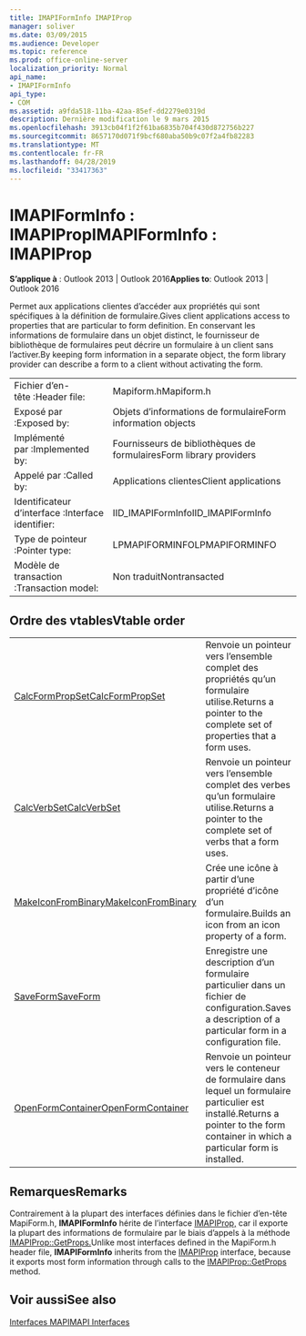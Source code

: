 ```yaml
---
title: IMAPIFormInfo IMAPIProp
manager: soliver
ms.date: 03/09/2015
ms.audience: Developer
ms.topic: reference
ms.prod: office-online-server
localization_priority: Normal
api_name:
- IMAPIFormInfo
api_type:
- COM
ms.assetid: a9fda518-11ba-42aa-85ef-dd2279e0319d
description: Dernière modification le 9 mars 2015
ms.openlocfilehash: 3913cb04f1f2f61ba6835b704f430d872756b227
ms.sourcegitcommit: 8657170d071f9bcf680aba50b9c07f2a4fb82283
ms.translationtype: MT
ms.contentlocale: fr-FR
ms.lasthandoff: 04/28/2019
ms.locfileid: "33417363"
---
```

# <a name="imapiforminfo--imapiprop"></a><span data-ttu-id="d6814-103">IMAPIFormInfo : IMAPIProp</span><span class="sxs-lookup"><span data-stu-id="d6814-103">IMAPIFormInfo : IMAPIProp</span></span>

  
  
<span data-ttu-id="d6814-104">**S’applique à** : Outlook 2013 | Outlook 2016</span><span class="sxs-lookup"><span data-stu-id="d6814-104">**Applies to**: Outlook 2013 | Outlook 2016</span></span> 
  
<span data-ttu-id="d6814-105">Permet aux applications clientes d’accéder aux propriétés qui sont spécifiques à la définition de formulaire.</span><span class="sxs-lookup"><span data-stu-id="d6814-105">Gives client applications access to properties that are particular to form definition.</span></span> <span data-ttu-id="d6814-106">En conservant les informations de formulaire dans un objet distinct, le fournisseur de bibliothèque de formulaires peut décrire un formulaire à un client sans l’activer.</span><span class="sxs-lookup"><span data-stu-id="d6814-106">By keeping form information in a separate object, the form library provider can describe a form to a client without activating the form.</span></span>
  
|||
|:-----|:-----|
|<span data-ttu-id="d6814-107">Fichier d’en-tête :</span><span class="sxs-lookup"><span data-stu-id="d6814-107">Header file:</span></span>  <br/> |<span data-ttu-id="d6814-108">Mapiform.h</span><span class="sxs-lookup"><span data-stu-id="d6814-108">Mapiform.h</span></span>  <br/> |
|<span data-ttu-id="d6814-109">Exposé par :</span><span class="sxs-lookup"><span data-stu-id="d6814-109">Exposed by:</span></span>  <br/> |<span data-ttu-id="d6814-110">Objets d’informations de formulaire</span><span class="sxs-lookup"><span data-stu-id="d6814-110">Form information objects</span></span>  <br/> |
|<span data-ttu-id="d6814-111">Implémenté par :</span><span class="sxs-lookup"><span data-stu-id="d6814-111">Implemented by:</span></span>  <br/> |<span data-ttu-id="d6814-112">Fournisseurs de bibliothèques de formulaires</span><span class="sxs-lookup"><span data-stu-id="d6814-112">Form library providers</span></span>  <br/> |
|<span data-ttu-id="d6814-113">Appelé par :</span><span class="sxs-lookup"><span data-stu-id="d6814-113">Called by:</span></span>  <br/> |<span data-ttu-id="d6814-114">Applications clientes</span><span class="sxs-lookup"><span data-stu-id="d6814-114">Client applications</span></span>  <br/> |
|<span data-ttu-id="d6814-115">Identificateur d’interface :</span><span class="sxs-lookup"><span data-stu-id="d6814-115">Interface identifier:</span></span>  <br/> |<span data-ttu-id="d6814-116">IID_IMAPIFormInfo</span><span class="sxs-lookup"><span data-stu-id="d6814-116">IID_IMAPIFormInfo</span></span>  <br/> |
|<span data-ttu-id="d6814-117">Type de pointeur :</span><span class="sxs-lookup"><span data-stu-id="d6814-117">Pointer type:</span></span>  <br/> |<span data-ttu-id="d6814-118">LPMAPIFORMINFO</span><span class="sxs-lookup"><span data-stu-id="d6814-118">LPMAPIFORMINFO</span></span>  <br/> |
|<span data-ttu-id="d6814-119">Modèle de transaction :</span><span class="sxs-lookup"><span data-stu-id="d6814-119">Transaction model:</span></span>  <br/> |<span data-ttu-id="d6814-120">Non traduit</span><span class="sxs-lookup"><span data-stu-id="d6814-120">Nontransacted</span></span>  <br/> |
   
## <a name="vtable-order"></a><span data-ttu-id="d6814-121">Ordre des vtables</span><span class="sxs-lookup"><span data-stu-id="d6814-121">Vtable order</span></span>

|||
|:-----|:-----|
|[<span data-ttu-id="d6814-122">CalcFormPropSet</span><span class="sxs-lookup"><span data-stu-id="d6814-122">CalcFormPropSet</span></span>](imapiforminfo-calcformpropset.md) <br/> |<span data-ttu-id="d6814-123">Renvoie un pointeur vers l’ensemble complet des propriétés qu’un formulaire utilise.</span><span class="sxs-lookup"><span data-stu-id="d6814-123">Returns a pointer to the complete set of properties that a form uses.</span></span>  <br/> |
|[<span data-ttu-id="d6814-124">CalcVerbSet</span><span class="sxs-lookup"><span data-stu-id="d6814-124">CalcVerbSet</span></span>](imapiforminfo-calcverbset.md) <br/> |<span data-ttu-id="d6814-125">Renvoie un pointeur vers l’ensemble complet des verbes qu’un formulaire utilise.</span><span class="sxs-lookup"><span data-stu-id="d6814-125">Returns a pointer to the complete set of verbs that a form uses.</span></span>  <br/> |
|[<span data-ttu-id="d6814-126">MakeIconFromBinary</span><span class="sxs-lookup"><span data-stu-id="d6814-126">MakeIconFromBinary</span></span>](imapiforminfo-makeiconfrombinary.md) <br/> |<span data-ttu-id="d6814-127">Crée une icône à partir d’une propriété d’icône d’un formulaire.</span><span class="sxs-lookup"><span data-stu-id="d6814-127">Builds an icon from an icon property of a form.</span></span>  <br/> |
|[<span data-ttu-id="d6814-128">SaveForm</span><span class="sxs-lookup"><span data-stu-id="d6814-128">SaveForm</span></span>](imapiforminfo-saveform.md) <br/> |<span data-ttu-id="d6814-129">Enregistre une description d’un formulaire particulier dans un fichier de configuration.</span><span class="sxs-lookup"><span data-stu-id="d6814-129">Saves a description of a particular form in a configuration file.</span></span>  <br/> |
|[<span data-ttu-id="d6814-130">OpenFormContainer</span><span class="sxs-lookup"><span data-stu-id="d6814-130">OpenFormContainer</span></span>](imapiforminfo-openformcontainer.md) <br/> |<span data-ttu-id="d6814-131">Renvoie un pointeur vers le conteneur de formulaire dans lequel un formulaire particulier est installé.</span><span class="sxs-lookup"><span data-stu-id="d6814-131">Returns a pointer to the form container in which a particular form is installed.</span></span>  <br/> |
   
## <a name="remarks"></a><span data-ttu-id="d6814-132">Remarques</span><span class="sxs-lookup"><span data-stu-id="d6814-132">Remarks</span></span>

<span data-ttu-id="d6814-133">Contrairement à la plupart des interfaces définies dans le fichier d’en-tête MapiForm.h, **IMAPIFormInfo** hérite de l’interface [IMAPIProp,](imapipropiunknown.md) car il exporte la plupart des informations de formulaire par le biais d’appels à la méthode [IMAPIProp::GetProps.](imapiprop-getprops.md)</span><span class="sxs-lookup"><span data-stu-id="d6814-133">Unlike most interfaces defined in the MapiForm.h header file, **IMAPIFormInfo** inherits from the [IMAPIProp](imapipropiunknown.md) interface, because it exports most form information through calls to the [IMAPIProp::GetProps](imapiprop-getprops.md) method.</span></span> 
  
## <a name="see-also"></a><span data-ttu-id="d6814-134">Voir aussi</span><span class="sxs-lookup"><span data-stu-id="d6814-134">See also</span></span>



[<span data-ttu-id="d6814-135">Interfaces MAPI</span><span class="sxs-lookup"><span data-stu-id="d6814-135">MAPI Interfaces</span></span>](mapi-interfaces.md)

